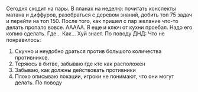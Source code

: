 Сегодня сходит на пары. В планах на неделю: почитать конспекты матана и диффуров, разобраться с деревом знаний, добить топ 75 задач и перейти на топ 150. После того, как пришел с пар желание что-то делать пропало вовсе. ААААА. Я еще и ключ от кухни проебал. Надо его копию сделать. Где... Как... Хуй знает. По поводу ДНД: 
Что не понравилось:
1. Скучно и неудобно драться против большого количества противников. 
2. Теряюсь в битве, забываю где кто как расположен
3. Забываю, как должны действовать противники
4. Плохо описываю локации, игроки не понимают, что они могут делать.
По поводу 